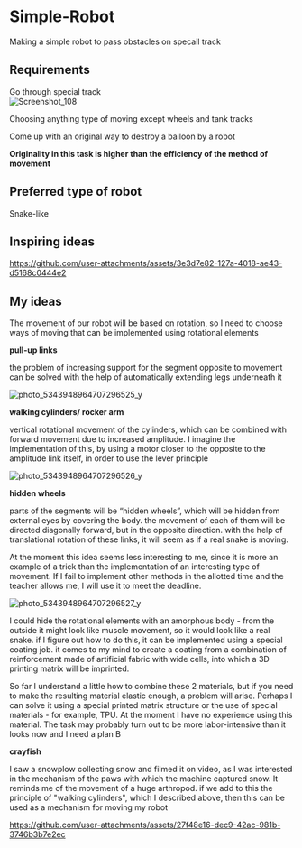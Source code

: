 # Simple-Robot

Making a simple robot to pass obstacles on specail track  

## Requirements  

Go through special track  
![Screenshot_108](https://github.com/user-attachments/assets/1f2db711-d2da-4e92-9de7-36172afb4672)  

Choosing anything type of moving except wheels and tank tracks  

Сome up with an original way to destroy a balloon by a robot

**Originality in this task is higher than the efficiency of the method of movement**  

## Preferred type of robot  

Snake-like  

## Inspiring ideas  



https://github.com/user-attachments/assets/3e3d7e82-127a-4018-ae43-d5168c0444e2



## My ideas  

The movement of our robot will be based on rotation, so I need to choose ways of moving that can be implemented using rotational elements  

**pull-up links**  

the problem of increasing support for the segment opposite to movement can be solved with the help of automatically extending legs underneath it  

![photo_5343948964707296525_y](https://github.com/user-attachments/assets/cac48a98-8df5-43d1-8eba-9d7ed847093d)  

**walking cylinders/ rocker arm**  

vertical rotational movement of the cylinders, which can be combined with forward movement due to increased amplitude. I imagine the implementation of this, by using a motor closer to the opposite to the amplitude link itself, in order to use the lever principle  



![photo_5343948964707296526_y](https://github.com/user-attachments/assets/806018d6-7e51-4fe7-ac18-896f731763a0)  

**hidden wheels**  

parts of the segments will be “hidden wheels”, which will be hidden from external eyes by covering the body. the movement of each of them will be directed diagonally forward, but in the opposite direction.  with the help of translational rotation of these links, it will seem as if a real snake is moving. 

At the moment this idea seems less interesting to me, since it is more an example of a trick than the implementation of an interesting type of movement. If I fail to implement other methods in the allotted time and the teacher allows me, I will use it to meet the deadline.



![photo_5343948964707296527_y](https://github.com/user-attachments/assets/d43e91ad-8f90-4154-91e6-bb21f24f9e01)  

I could hide the rotational elements with an amorphous body - from the outside it might look like muscle movement, so it would look like a real snake. 
if I figure out how to do this, it can be implemented using a special coating job. it comes to my mind to create a coating from a combination of reinforcement made of artificial fabric with wide cells, into which a 3D printing matrix will be imprinted.  

So far I understand a little how to combine these 2 materials, but if you need to make the resulting material elastic enough, a problem will arise. Perhaps I can solve it using a special printed matrix structure or the use of special materials - for example, TPU. At the moment I have no experience using this material. The task may probably turn out to be more labor-intensive than it looks now and I need a plan B  

**crayfish**  

I saw a snowplow collecting snow and filmed it on video, as I was interested in the mechanism of the paws with which the machine captured snow. It reminds me of the movement of a huge arthropod. if we add to this the principle of "walking cylinders", which I described above, then this can be used as a mechanism for moving my robot  



https://github.com/user-attachments/assets/27f48e16-dec9-42ac-981b-3746b3b7e2ec






